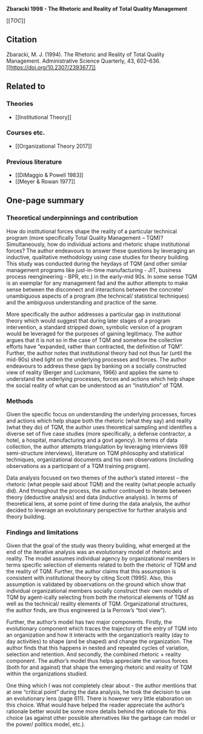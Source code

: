 **Zbaracki 1998 - The Rhetoric and Reality of Total Quality Management**

[[_TOC_]]

## Citation
Zbaracki, M. J. (1994). The Rhetoric and Reality of Total Quality Management. Administrative Science Quarterly, 43, 602–636. [[https://doi.org/10.2307/2393677]]

## Related to

### Theories
* [[Institutional Theory]]

### Courses etc.
* [[Organizational Theory 2017]]

### Previous literature
* [[DiMaggio & Powell 1983]]
* [[Meyer & Rowan 1977]]

## One-page summary

### Theoretical underpinnings and contribution
How do institutional forces shape the reality of a particular technical program (more specifically Total Quality Management – TQM)? Simultaneously, how do individual actions and rhetoric shape institutional forces?  The author endeavours to answer these questions by leveraging an inductive, qualitative methodology using case studies for theory building. This study was conducted during the heydays of TQM (and other similar management programs like just-in-time manufacturing - JIT, business process reengineering - BPR, etc.) in the early-mid 90s.  In some sense TQM is an exemplar for any management fad and the author attempts to make sense between the disconnect and interactions between the concrete/ unambiguous aspects of a program (the technical/ statistical techniques) and the ambiguous understanding and practice of the same. 

More specifically the author addresses a particular gap in institutional theory which would suggest that during later stages of a program intervention, a standard stripped down, symbolic version of a program would be leveraged for the purposes of gaining legitimacy. The author argues that it is not so in the case of TQM and somehow the collective efforts have “expanded, rather than contracted, the definition of TQM”. Further, the author notes that institutional theory had not thus far (until the mid-90s) shed light on the underlying processes and forces. The author endeavours to address these gaps by banking on a socially constructed view of reality (Berger and Luckmann, 1966) and applies the same to understand the underlying processes, forces and actions which help shape the social reality of what can be understood as an “institution” of TQM. 

### Methods
Given the specific focus on understanding the underlying processes, forces and actions which help shape both the rhetoric (what they say) and reality (what they do) of TQM, the author uses theoretical sampling and identifies a diverse set of five case studies (more specifically, a defense contractor, a hotel, a hospital, manufacturing and a govt agency). In terms of data collection, the author attempts triangulation by leveraging interviews (69 semi-structure interviews), literature on TQM philosophy and statistical techniques, organizational documents and his own observations (including observations as a participant of a TQM training program). 

Data analysis focused on two themes of the author’s stated interest – the rhetoric (what people said about TQM) and the reality (what people actually did). And throughout the process, the author continued to iterate between theory (deductive analysis) and data (inductive analysis). In terms of theoretical lens, at some point of time during the data analysis, the author decided to leverage an evolutionary perspective for further analysis and theory building. 

### Findings and limitations
Given that the goal of the study was theory building, what emerged at the end of the iterative analysis was an evolutionary model of rhetoric and reality. The model assumes individual agency by organizational members in terms specific selection of elements related to both the rhetoric of TQM and the reality of TQM. Further, the author claims that this assumption is consistent with institutional theory by citing Scott (1995). Also, this assumption is validated by observations on the ground which show that individual organizational members socially construct their own models of TQM by agent-ically selecting from both the rhetorical elements of TQM as well as the technical/ reality elements of TQM. Organizational structures, the author finds, are thus engineered (a la Perrow’s “tool view”). 

Further, the author’s model has two major components. Firstly, the evolutionary component which traces the trajectory of the entry of TQM into an organization and how it interacts with the organization’s reality (day to day activities) to shape (and be shaped) and change the organization. The author finds that this happens in nested and repeated cycles of variation, selection and retention. And secondly, the combined rhetoric + reality component. The author’s model thus helps appreciate the various forces (both for and against) that shape the emerging rhetoric and reality of TQM within the organizations studied. 

One thing which I was not completely clear about - the author mentions that at one “critical point” during the data analysis, he took the decision to use an evolutionary lens (page 611). There is however very little elaboration on this choice. What would have helped the reader appreciate the author’s rationale better would be some more details behind the rationale for this choice (as against other possible alternatives like the garbage can model or the power/ politics model, etc.). 